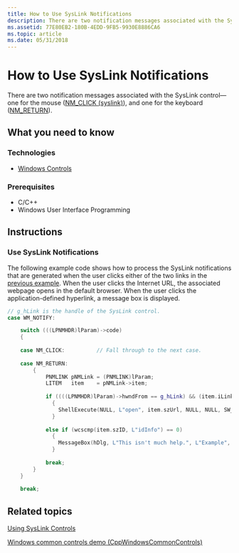 ```yaml
---
title: How to Use SysLink Notifications
description: There are two notification messages associated with the SysLink control \ 8212;one for the mouse (NM\_CLICK (syslink)), and one for the keyboard (NM\_RETURN).
ms.assetid: 77E80EB2-180B-4EDD-9FB5-9930E8886CA6
ms.topic: article
ms.date: 05/31/2018
---
```


# How to Use SysLink Notifications

There are two notification messages associated with the SysLink control—one for the mouse ([NM\_CLICK (syslink)](nm-click-syslink.md)), and one for the keyboard ([NM\_RETURN](nm-return.md)).

## What you need to know

### Technologies

-   [Windows Controls](window-controls.md)

### Prerequisites

-   C/C++
-   Windows User Interface Programming

## Instructions

### Use SysLink Notifications

The following example code shows how to process the SysLink notifications that are generated when the user clicks either of the two links in the [previous example](create-syslink-controls.md). When the user clicks the Internet URL, the associated webpage opens in the default browser. When the user clicks the application-defined hyperlink, a message box is displayed.


```C++
// g_hLink is the handle of the SysLink control.
case WM_NOTIFY:

    switch (((LPNMHDR)lParam)->code)
    {
    
    case NM_CLICK:          // Fall through to the next case.
    
    case NM_RETURN:
        {
            PNMLINK pNMLink = (PNMLINK)lParam;
            LITEM   item    = pNMLink->item;
            
            if ((((LPNMHDR)lParam)->hwndFrom == g_hLink) && (item.iLink == 0))
              {
                ShellExecute(NULL, L"open", item.szUrl, NULL, NULL, SW_SHOW);
              }
            
            else if (wcscmp(item.szID, L"idInfo") == 0)
              {
                MessageBox(hDlg, L"This isn't much help.", L"Example", MB_OK);
              }
            
            break;
        }
    }
    
    break;
```



## Related topics

<dl> <dt>

[Using SysLink Controls](using-syslink-controls.md)
</dt> <dt>

[Windows common controls demo (CppWindowsCommonControls)](https://code.msdn.microsoft.com/CppWindowsCommonControls-9ea0de64)
</dt> </dl>

 

 




